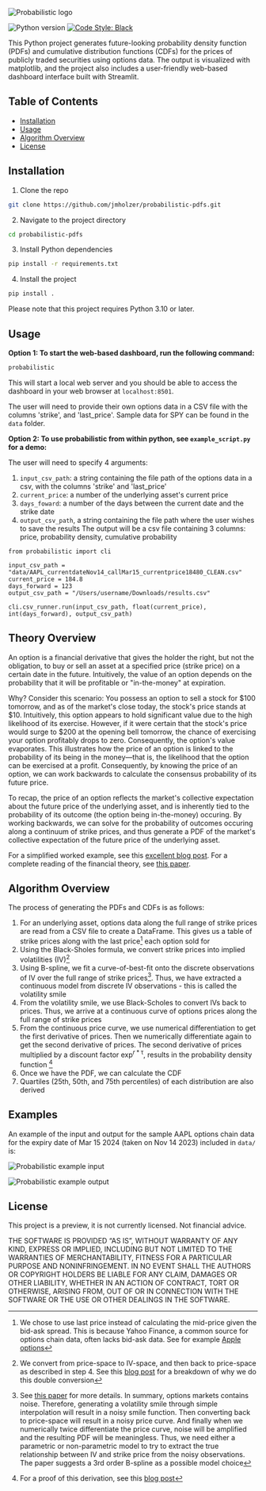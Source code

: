 ![Probabilistic logo](probabilistic/dashboard/resources/logo.png)

![Python version](https://img.shields.io/badge/python-3.10-blue.svg)
[![Code Style: Black](https://img.shields.io/badge/code%20style-black-black.svg)](https://github.com/ambv/black)

This Python project generates future-looking probability density function (PDFs) and cumulative distribution functions (CDFs) for the prices of publicly traded securities using options data. The output is visualized with matplotlib, and the project also includes a user-friendly web-based dashboard interface built with Streamlit.

## Table of Contents

- [Installation](#installation)
- [Usage](#usage)
- [Algorithm Overview](#algorithm-overview)
- [License](#license)

## Installation

1. Clone the repo

```bash
git clone https://github.com/jmholzer/probabilistic-pdfs.git
```

2. Navigate to the project directory

```bash
cd probabilistic-pdfs
```

3. Install Python dependencies

```bash
pip install -r requirements.txt
```

4. Install the project

```bash
pip install .
```

Please note that this project requires Python 3.10 or later.

## Usage

<b>Option 1: To start the web-based dashboard, run the following command:</b>

```bash
probabilistic
```

This will start a local web server and you should be able to access the dashboard in your web browser at `localhost:8501`.

The user will need to provide their own options data in a CSV file with the columns 'strike', and 'last_price'. Sample data for SPY can be found in the `data` folder.

<b>Option 2: To use probabilistic from within python, see `example_script.py` for a demo:</b>

The user will need to specify 4 arguments:
1. `input_csv_path`: a string containing the file path of the options data in a csv, with the columns 'strike' and 'last_price'
2. `current_price`: a number of the underlying asset's current price
3. `days_foward`: a number of the days between the current date and the strike date
4. `output_csv_path`, a string containing the file path where the user wishes to save the results
The output will be a csv file containing 3 columns: price, probability density, cumulative probability

```
from probabilistic import cli

input_csv_path = "data/AAPL_currentdateNov14_callMar15_currentprice18480_CLEAN.csv"
current_price = 184.8
days_forward = 123
output_csv_path = "/Users/username/Downloads/results.csv"

cli.csv_runner.run(input_csv_path, float(current_price), int(days_forward), output_csv_path)
```

## Theory Overview

An option is a financial derivative that gives the holder the right, but not the obligation, to buy or sell an asset at a specified price (strike price) on a certain date in the future. Intuitively, the value of an option depends on the probability that it will be profitable or "in-the-money" at expiration.

Why? Consider this scenario: You possess an option to sell a stock for $100 tomorrow, and as of the market's close today, the stock's price stands at $10. Intuitively, this option appears to hold significant value due to the high likelihood of its exercise. However, if it were certain that the stock's price would surge to $200 at the opening bell tomorrow, the chance of exercising your option profitably drops to zero. Consequently, the option's value evaporates. This illustrates how the price of an option is linked to the probability of its being in the money—that is, the likelihood that the option can be exercised at a profit. Consequently, by knowing the price of an option, we can work backwards to calculate the consensus probability of its future price.

To recap, the price of an option reflects the market's collective expectation about the future price of the underlying asset, and is inherently tied to the probability of its outcome (the option being in-the-money) occuring.
By working backwards, we can solve for the probability of outcomes occuring along a continuum of strike prices, and thus generate a PDF of the market's collective expectation of the future price of the underlying asset.

For a simplified worked example, see this [excellent blog post](https://reasonabledeviations.com/2020/10/01/option-implied-pdfs/).
For a complete reading of the financial theory, see [this paper](https://www.bankofengland.co.uk/-/media/boe/files/quarterly-bulletin/2000/recent-developments-in-extracting-information-from-options-markets.pdf?la=en&hash=8D29F2572E08B9F2B541C04102DE181C791DB870).

## Algorithm Overview

The process of generating the PDFs and CDFs is as follows:

1. For an underlying asset, options data along the full range of strike prices are read from a CSV file to create a DataFrame. This gives us a table of strike prices along with the last price[^1] each option sold for
2. Using the Black-Sholes formula, we convert strike prices into implied volatilities (IV)[^2]
3. Using B-spline, we fit a curve-of-best-fit onto the discrete observations of IV over the full range of strike prices[^3]. Thus, we have extracted a continuous model from discrete IV observations - this is called the volatility smile
4. From the volatility smile, we use Black-Scholes to convert IVs back to prices. Thus, we arrive at a continuous curve of options prices along the full range of strike prices
5. From the continuous price curve, we use numerical differentiation to get the first derivative of prices. Then we numerically differentiate again to get the second derivative of prices. The second derivative of prices multiplied by a discount factor $\exp^{r*\uptau}$, results in the probability density function [^4]
6. Once we have the PDF, we can calculate the CDF
7. Quartiles (25th, 50th, and 75th percentiles) of each distribution are also derived

[^1]: We chose to use last price instead of calculating the mid-price given the bid-ask spread. This is because Yahoo Finance, a common source for options chain data, often lacks bid-ask data. See for example [Apple options](https://finance.yahoo.com/quote/AAPL/options/)
[^2]: We convert from price-space to IV-space, and then back to price-space as described in step 4. See this [blog post](https://reasonabledeviations.com/2020/10/10/option-implied-pdfs-2/) for a breakdown of why we do this double conversion
[^3]: See [this paper](https://edoc.hu-berlin.de/bitstream/handle/18452/14708/zeng.pdf?sequence=1&isAllowed=y) for more details. In summary, options markets contains noise. Therefore, generating a volatility smile through simple interpolation will result in a noisy smile function. Then converting back to price-space will result in a noisy price curve. And finally when we numerically twice differentiate the price curve, noise will be amplified and the resulting PDF will be meaningless. Thus, we need either a parametric or non-parametric model to try to extract the true relationship between IV and strike price from the noisy observations. The paper suggests a 3rd order B-spline as a possible model choice
[^4]: For a proof of this derivation, see this [blog post](https://reasonabledeviations.com/2020/10/10/option-implied-pdfs-2/)

## Examples

An example of the input and output for the sample AAPL options chain data for the expiry date of Mar 15 2024 (taken on Nov 14 2023)  included in `data/` is:

![Probabilistic example input](.meta/images/probabilistic_example_input.png)

![Probabilistic example output](.meta/images/probabilistic_example_output.png)

## License

This project is a preview, it is not currently licensed. Not financial advice.

THE SOFTWARE IS PROVIDED “AS IS”, WITHOUT WARRANTY OF ANY KIND, EXPRESS OR IMPLIED, INCLUDING BUT NOT LIMITED TO THE WARRANTIES OF MERCHANTABILITY, FITNESS FOR A PARTICULAR PURPOSE AND NONINFRINGEMENT. IN NO EVENT SHALL THE AUTHORS OR COPYRIGHT HOLDERS BE LIABLE FOR ANY CLAIM, DAMAGES OR OTHER LIABILITY, WHETHER IN AN ACTION OF CONTRACT, TORT OR OTHERWISE, ARISING FROM, OUT OF OR IN CONNECTION WITH THE SOFTWARE OR THE USE OR OTHER DEALINGS IN THE SOFTWARE.
